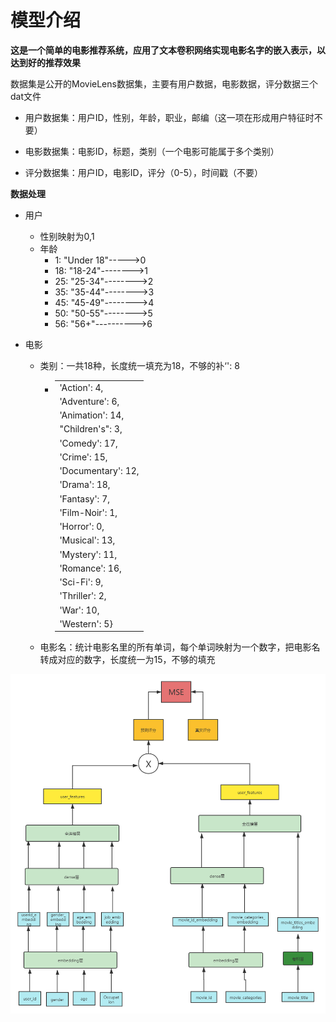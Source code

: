 # 模型介绍

**这是一个简单的电影推荐系统，应用了文本卷积网络实现电影名字的嵌入表示，以达到好的推荐效果**

数据集是公开的MovieLens数据集，主要有用户数据，电影数据，评分数据三个dat文件

- 用户数据集：用户ID，性别，年龄，职业，邮编（这一项在形成用户特征时不要）

- 电影数据集：电影ID，标题，类别（一个电影可能属于多个类别）

- 评分数据集：用户ID，电影ID，评分（0-5），时间戳（不要）

  

**数据处理**

- 用户

  - 性别映射为0,1
  - 年龄
    - 1: "Under 18"----->0
    - 18: "18-24"-------->1
    - 25: "25-34"-------->2
    - 35: "35-44"-------->3
    - 45: "45-49"-------->4
    - 50: "50-55"-------->5
    - 56: "56+"---------->6

- 电影

  - 类别：一共18种，长度统一填充为18，不够的补‘<PAD>': 8

    - |                    |
      | ------------------ |
      | 'Action': 4,       |
      | 'Adventure': 6,    |
      | 'Animation': 14,   |
      | "Children's": 3,   |
      | 'Comedy': 17,      |
      | 'Crime': 15,       |
      | 'Documentary': 12, |
      | 'Drama': 18,       |
      | 'Fantasy': 7,      |
      | 'Film-Noir': 1,    |
      | 'Horror': 0,       |
      | 'Musical': 13,     |
      | 'Mystery': 11,     |
      | 'Romance': 16,     |
      | 'Sci-Fi': 9,       |
      | 'Thriller': 2,     |
      | 'War': 10,         |
      | 'Western': 5}      |

  - 电影名：统计电影名里的所有单词，每个单词映射为一个数字，把电影名转成对应的数字，长度统一为15，不够的填充

![structure](./structure.png)
